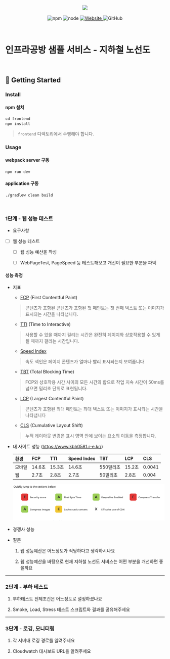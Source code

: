 <p align="center">
    <img width="200px;" src="https://raw.githubusercontent.com/woowacourse/atdd-subway-admin-frontend/master/images/main_logo.png"/>
</p>
<p align="center">
  <img alt="npm" src="https://img.shields.io/badge/npm-%3E%3D%205.5.0-blue">
  <img alt="node" src="https://img.shields.io/badge/node-%3E%3D%209.3.0-blue">
  <a href="https://edu.nextstep.camp/c/R89PYi5H" alt="nextstep atdd">
    <img alt="Website" src="https://img.shields.io/website?url=https%3A%2F%2Fedu.nextstep.camp%2Fc%2FR89PYi5H">
  </a>
  <img alt="GitHub" src="https://img.shields.io/github/license/next-step/atdd-subway-service">
</p>

<br>

# 인프라공방 샘플 서비스 - 지하철 노선도

<br>

## 🚀 Getting Started

### Install
#### npm 설치
```
cd frontend
npm install
```
> `frontend` 디렉토리에서 수행해야 합니다.

### Usage
#### webpack server 구동
```
npm run dev
```
#### application 구동
```
./gradlew clean build
```
<br>


### 1단계 - 웹 성능 테스트

* 요구사항 
- [ ] 웹 성능 테스트
  - [ ] 웹 성능 예산을 작성
  - [ ] WebPageTest, PageSpeed 등 테스트해보고 개선이 필요한 부분을 파악


#### 성능 측정
* 지표 
  * [FCP](https://web.dev/fcp) (First Contentful Paint) 
  > 콘텐츠가 포함된 콘텐츠가 포함된 첫 페인트는 첫 번째 텍스트 또는 이미지가 표시되는 시간을 나타냅니다.
  * [TTI](https://web.dev/tti/) (Time to Interactive)
  > 사용할 수 있을 때까지 걸리는 시간은 완전히 페이지와 상호작용할 수 있게 될 때까지 걸리는 시간입니다.
  * [Speed Index](https://web.dev/speed-index) 
  > 속도 색인은 페이지 콘텐츠가 얼마나 빨리 표시되는지 보여줍니다
  * [TBT](https://web.dev/i18n/ko/tbt/) (Total Blocking Time)
  > FCP와 상호작용 시간 사이의 모든 시간의 합으로 작업 지속 시간이 50ms를 넘으면 밀리초 단위로 표현됩니다.
  * [LCP](https://web.dev/i18n/ko/lcp/) (Largest Contentful Paint)
  > 콘텐츠가 포함된 최대 페인트는 최대 텍스트 또는 이미지가 표시되는 시간을 나타냅니다
  * [CLS](https://web.dev/i18n/ko/cls/#-9) (Cumulative Layout Shift)  
  > 누적 레이아웃 변경은 표시 영역 안에 보이는 요소의 이동을 측정합니다.
 
* 내 사이트 성능 (https://www.kbh0581.r-e.kr/)
   
    |환경 |FCP    |TTI   |Speed Index|TBT    |LCP   |CLS|
    |----|-------|------|-----------|-------|------|---|
    |모바일|14.6초 |15.3초 |14.6초     |550밀리초|15.2초|0.0041|
    |웹   |2.7초  |2.8초  |2.7초      |50밀리초 |2.8초 |0.004|
 
  ![성능.png](성능.png)

* 경쟁사 성능 


* 질문 
  1. 웹 성능예산은 어느정도가 적당하다고 생각하시나요

  2. 웹 성능예산을 바탕으로 현재 지하철 노선도 서비스는 어떤 부분을 개선하면 좋을까요



---

### 2단계 - 부하 테스트 
1. 부하테스트 전제조건은 어느정도로 설정하셨나요

2. Smoke, Load, Stress 테스트 스크립트와 결과를 공유해주세요

---

### 3단계 - 로깅, 모니터링
1. 각 서버내 로깅 경로를 알려주세요

2. Cloudwatch 대시보드 URL을 알려주세요



